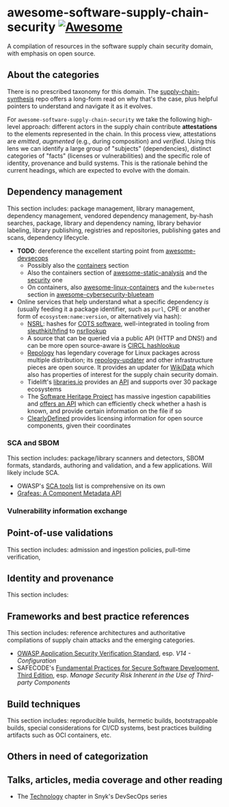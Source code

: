 # awesome-software-supply-chain-security [![Awesome](https://awesome.re/badge.svg)](https://awesome.re)

A compilation of resources in the software supply chain security domain, with emphasis on open source.

## About the categories

There is no prescribed taxonomy for this domain. The [supply-chain-synthesis](https://github.com/AevaOnline/supply-chain-synthesis/) repo offers a long-form read on why that's the case, plus helpful pointers to understand and navigate it as it evolves.

For `awesome-software-supply-chain-security` we take the following high-level approach: different actors in the supply chain contribute **attestations** to the elements represented in the chain. In this process view, attestations are _emitted_, _augmented_ (e.g., during composition) and _verified_. Using this lens we can identify a large group of "subjects" (dependencies), distinct categories of "facts" (licenses or vulnerabilities) and the specific role of identity, provenance and build systems. This is the rationale behind the current headings, which are expected to evolve with the domain.

## Dependency management

This section includes: package management, library management, dependency management, vendored dependency management, by-hash searches, package, library and dependency naming, library behavior labeling, library publishing, registries and repositories, publishing gates and scans, dependency lifecycle.

* **TODO**: dereference the excellent starting point from [awesome-devsecops](https://github.com/TaptuIT/awesome-devsecops#dependency-management)
  * Possibly also the [containers](https://github.com/TaptuIT/awesome-devsecops#containers) section
  * Also the containers section of [awesome-static-analysis](https://github.com/analysis-tools-dev/static-analysis/#containers) and the [security](https://github.com/analysis-tools-dev/static-analysis/#securitysast) one
  * On containers, also [awesome-linux-containers](https://github.com/Friz-zy/awesome-linux-containers#security) and the `kubernetes` section in [awesome-cybersecurity-blueteam](https://github.com/fabacab/awesome-cybersecurity-blueteam#kubernetes)
* Online services that help understand what a specific dependency _is_ (usually feeding it a package identifier, such as `purl`, CPE or another form of `ecosystem:name:version`, or alternatively via hash):
  * [NSRL](https://www.nist.gov/itl/ssd/software-quality-group/national-software-reference-library-nsrl/about-nsrl/library-contents): hashes for [COTS software](https://www.nist.gov/itl/ssd/software-quality-group/national-software-reference-library-nsrl/about-nsrl/library-contents), well-integrated in tooling from [sleuthkit/hfind](http://manpages.ubuntu.com/manpages/bionic/man1/hfind.1.html) to [nsrllookup](https://github.com/rjhansen/nsrllookup)
  * A source that can be queried via a public API (HTTP and DNS!) and can be more open source-aware is [CIRCL hashlookup](https://www.circl.lu/services/hashlookup/)
  * [Repology](https://repology.org/) has legendary coverage for Linux packages across multiple distribution; its [repology-updater](https://github.com/repology/repology-updater) and other infrastructure pieces are open source. It provides an updater for [WikiData](https://github.com/repology/repology-wikidata-bot) which also has properties of interest for the supply chain security domain.
  * Tidelift's [libraries.io](https://libraries.io/) provides an [API](https://libraries.io/api) and supports over 30 package ecosystems
  * The [Software Heritage Project]() has massive ingestion capabilities and [offers an API](https://archive.softwareheritage.org/api/1/known/doc/) which can efficiently check whether a hash is known, and provide certain information on the file if so
  * [ClearlyDefined](https://docs.clearlydefined.io/using-data) provides licensing information for open source components, given their coordinates

### SCA and SBOM

This section includes: package/library scanners and detectors, SBOM formats, standards, authoring and validation, and a few applications. Will likely include SCA.

* OWASP's [SCA tools](https://owasp.org/www-community/Source_Code_Analysis_Tools) list is comprehensive on its own
* [Grafeas: A Component Metadata API](https://github.com/grafeas/grafeas)

### Vulnerability information exchange

## Point-of-use validations

This section includes: admission and ingestion policies, pull-time verification, 

## Identity and provenance

This section includes: 

## Frameworks and best practice references

This section includes: reference architectures and authoritative compilations of supply chain attacks and the emerging categories.

* [OWASP Application Security Verification Standard](https://owasp.org/www-project-application-security-verification-standard/), esp. _V14 - Configuration_
* SAFECODE's [Fundamental Practices for Secure Software Development, Third Edition](https://safecode.org/uncategorized/fundamental-practices-secure-software-development/), esp. _Manage Security Risk Inherent in the Use of Third-party Components_

## Build techniques

This section includes: reproducible builds, hermetic builds, bootstrappable builds, special considerations for CI/CD systems, best practices building artifacts such as OCI containers, etc.

## Others in need of categorization

## Talks, articles, media coverage and other reading

* The [Technology](https://snyk.io/series/devsecops/technology/) chapter in Snyk's DevSecOps series

